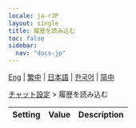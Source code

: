 ```yaml
---
locale: ja-rJP
layout: single
title: 履歴を読み込む
toc: false
sidebar:
  nav: "docs-jp"
---
```

[Eng](/dancexr/menu/2025.4/chat/load_history) | [繁中](/tw/dancexr/menu/2025.4/chat/load_history) | [日本語](/jp/dancexr/menu/2025.4/chat/load_history) | [한국어](/kr/dancexr/menu/2025.4/chat/load_history) | [简中](/zh/dancexr/menu/2025.4/chat/load_history)

[チャット設定](../menu#チャット設定) > 履歴を読み込む



| Setting | Value | Description |
| :--- | --- | :--- |

